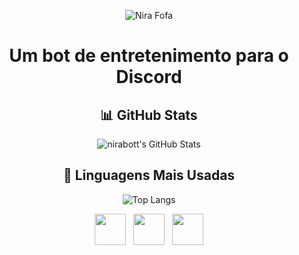 <p align="center">
  <img src="https://i.postimg.cc/t4VwKg9H/nirapcsentada-removebg-preview.png" title="Nira Fofa" />

  <h1 align="center">Um bot de entretenimento para o Discord</h1>

<div align="center">
  
## 📊 GitHub Stats
![nirabott's GitHub Stats](https://github-readme-stats.vercel.app/api?username=nirabott&show_icons=true&theme=tokyonight&hide=prs,issues&count_private=true)

## 🧠 Linguagens Mais Usadas
![Top Langs](https://github-readme-stats.vercel.app/api/top-langs/?username=nirabott&layout=compact&theme=tokyonight)

</div>


</p>

  <p align="center">
 <a href="https://www.instagram.com/nirabott/?utm_source=ig_web_button_share_sheet&igsh=ZDNlZDc0MzIxNw%3D%3D#"><img src="https://i.postimg.cc/qM2cFmRQ/8726142-instagram-icon.png" height="50" /></a>
    &nbsp;
 <a href="https://github.com/nirabott"><img src="https://i.postimg.cc/mrXyS056/8725846-github-alt-icon.png" height="50" /></a>
 &nbsp;
 <a href="https://recai.site"><img src="https://i.postimg.cc/63DHKkw1/8726076-link-icon.png" height="50" /></a>
